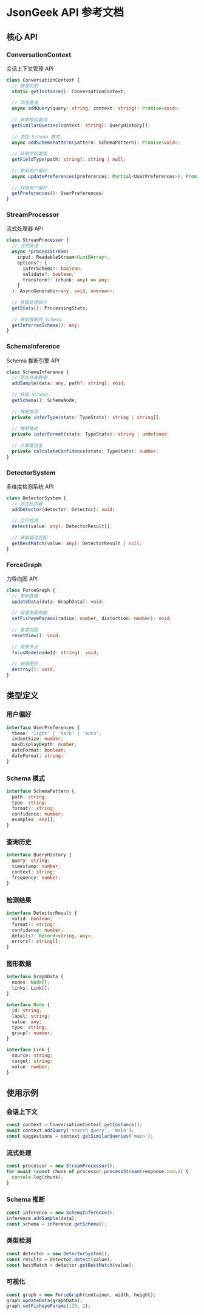# JsonGeek API 参考文档

## 核心 API

### ConversationContext

会话上下文管理 API

```typescript
class ConversationContext {
  // 获取实例
  static getInstance(): ConversationContext;
  
  // 添加查询
  async addQuery(query: string, context: string): Promise<void>;
  
  // 获取相似查询
  getSimilarQueries(context: string): QueryHistory[];
  
  // 添加 Schema 模式
  async addSchemaPattern(pattern: SchemaPattern): Promise<void>;
  
  // 获取字段类型
  getFieldType(path: string): string | null;
  
  // 更新用户偏好
  async updatePreferences(preferences: Partial<UserPreferences>): Promise<void>;
  
  // 获取用户偏好
  getPreferences(): UserPreferences;
}
```

### StreamProcessor

流式处理器 API

```typescript
class StreamProcessor {
  // 流式处理
  async *processStream(
    input: ReadableStream<Uint8Array>,
    options?: {
      inferSchema?: boolean;
      validate?: boolean;
      transform?: (chunk: any) => any;
    }
  ): AsyncGenerator<any, void, unknown>;
  
  // 获取处理统计
  getStats(): ProcessingStats;
  
  // 获取推断的 Schema
  getInferredSchema(): any;
}
```

### SchemaInference

Schema 推断引擎 API

```typescript
class SchemaInference {
  // 添加样本数据
  addSample(data: any, path?: string): void;
  
  // 获取 Schema
  getSchema(): SchemaNode;
  
  // 推断类型
  private inferType(stats: TypeStats): string | string[];
  
  // 推断格式
  private inferFormat(stats: TypeStats): string | undefined;
  
  // 计算置信度
  private calculateConfidence(stats: TypeStats): number;
}
```

### DetectorSystem

多维度检测系统 API

```typescript
class DetectorSystem {
  // 添加检测器
  addDetector(detector: Detector): void;
  
  // 运行检测
  detect(value: any): DetectorResult[];
  
  // 获取最佳匹配
  getBestMatch(value: any): DetectorResult | null;
}
```

### ForceGraph

力导向图 API

```typescript
class ForceGraph {
  // 更新数据
  updateData(data: GraphData): void;
  
  // 设置鱼眼参数
  setFisheyeParams(radius: number, distortion: number): void;
  
  // 重置视图
  resetView(): void;
  
  // 聚焦节点
  focusNode(nodeId: string): void;
  
  // 销毁图形
  destroy(): void;
}
```

## 类型定义

### 用户偏好
```typescript
interface UserPreferences {
  theme: 'light' | 'dark' | 'auto';
  indentSize: number;
  maxDisplayDepth: number;
  autoFormat: boolean;
  dateFormat: string;
}
```

### Schema 模式
```typescript
interface SchemaPattern {
  path: string;
  type: string;
  format?: string;
  confidence: number;
  examples: any[];
}
```

### 查询历史
```typescript
interface QueryHistory {
  query: string;
  timestamp: number;
  context: string;
  frequency: number;
}
```

### 检测结果
```typescript
interface DetectorResult {
  valid: boolean;
  format?: string;
  confidence: number;
  details?: Record<string, any>;
  errors?: string[];
}
```

### 图形数据
```typescript
interface GraphData {
  nodes: Node[];
  links: Link[];
}

interface Node {
  id: string;
  label: string;
  value: any;
  type: string;
  group?: number;
}

interface Link {
  source: string;
  target: string;
  value: number;
}
```

## 使用示例

### 会话上下文
```typescript
const context = ConversationContext.getInstance();
await context.addQuery('search query', 'main');
const suggestions = context.getSimilarQueries('main');
```

### 流式处理
```typescript
const processor = new StreamProcessor();
for await (const chunk of processor.processStream(response.body)) {
  console.log(chunk);
}
```

### Schema 推断
```typescript
const inference = new SchemaInference();
inference.addSample(data);
const schema = inference.getSchema();
```

### 类型检测
```typescript
const detector = new DetectorSystem();
const results = detector.detect(value);
const bestMatch = detector.getBestMatch(value);
```

### 可视化
```typescript
const graph = new ForceGraph(container, width, height);
graph.updateData(graphData);
graph.setFisheyeParams(120, 2);
```
